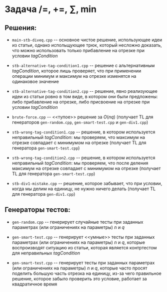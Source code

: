 # Задача $/=$, $+=$, $\sum$, $\min$

## Решения:

- `main-stb-diveq.cpp` -- основное чистое решение, использующее идеи из статьи, однако испольщующее трюк, который несложно доказать, что можно использовать только прибавление на отрезке при условии _tagCondition_

- `stb-alternative-tag-condition1.cpp` -- решение с альтернативным _tagCondition_, которое лишь проверяет, что при применении операции минимум и максимум на отрезке изменятся на одинаковое значение

- `stb-alternative-tag-condition2.cpp` -- решение, явно реализующее идеи из статьи ровно в том виде, в котором они были предложены: либо прибавление на отрезке, либо присвоение на отрезке при условии _tagCondition_

- `brute-force.cpp` -- <<тупое>> решение за $O(nq)$ (получает TL для генераторов `gen-random.cpp`, `gen-smart-test.cpp` и `gen-div1.cpp`)

- `stb-wrong-tag-condition1.cpp` -- решение, в котором используется неправильный _tagCondition_: мы проверяем, что максимум на отрезке совпадает с минимумом на отрезке (получает TL для генератора `gen-smart-test.cpp`)

- `stb-wrong-tag-condition2.cpp` -- решение, в котором используется неправильный _tagCondition_: мы проверяем, что после деления максимум на отрезке совпадает с минимумом на отрезке (получает TL для генератора `gen-smart-test.cpp`)

- `stb-div1-mistake.cpp` -- решение, которое забывает, что при условии, когда мы делим на единицу, не нужно ничего делать (получает TL для генератора `gen-div1.cpp`)

## Генераторы тестов:

- `gen-random.cpp` -- генерирует случайные тесты при заданных параметрах (или ограничениях на параметры) $n$ и $q$

- `gen-smart-test.cpp` -- генерирует <<умные>> тесты при заданных параметрах (или ограничениях на параметры) $n$ и $q$, которые воспроизводят ситуацию из статьи, которая является контртестом для неправильных _tagCondition_

- `gen-smart-test.cpp` -- генерирует тесты при заданных параметрах (или ограничениях на параметры) $n$ и $q$, которые часто просят поделить большую часть отрезка на единицу, из-за чего правильное решение, которое забыло проверить это условие, работает за квадратичное время
